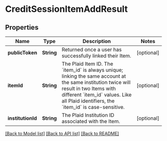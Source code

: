 # CreditSessionItemAddResult

## Properties
Name | Type | Description | Notes
------------ | ------------- | ------------- | -------------
**publicToken** | **String** | Returned once a user has successfully linked their Item. | [optional] 
**itemId** | **String** | The Plaid Item ID. The &#x60;item_id&#x60; is always unique; linking the same account at the same institution twice will result in two Items with different &#x60;item_id&#x60; values. Like all Plaid identifiers, the &#x60;item_id&#x60; is case-sensitive. | [optional] 
**institutionId** | **String** | The Plaid Institution ID associated with the Item. | [optional] 

[[Back to Model list]](../README.md#documentation-for-models) [[Back to API list]](../README.md#documentation-for-api-endpoints) [[Back to README]](../README.md)


